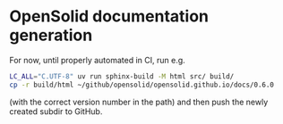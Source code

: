 # OpenSolid documentation generation

For now, until properly automated in CI, run e.g.

```bash
LC_ALL="C.UTF-8" uv run sphinx-build -M html src/ build/
cp -r build/html ~/github/opensolid/opensolid.github.io/docs/0.6.0
```

(with the correct version number in the path) and then push the newly created subdir to GitHub.
